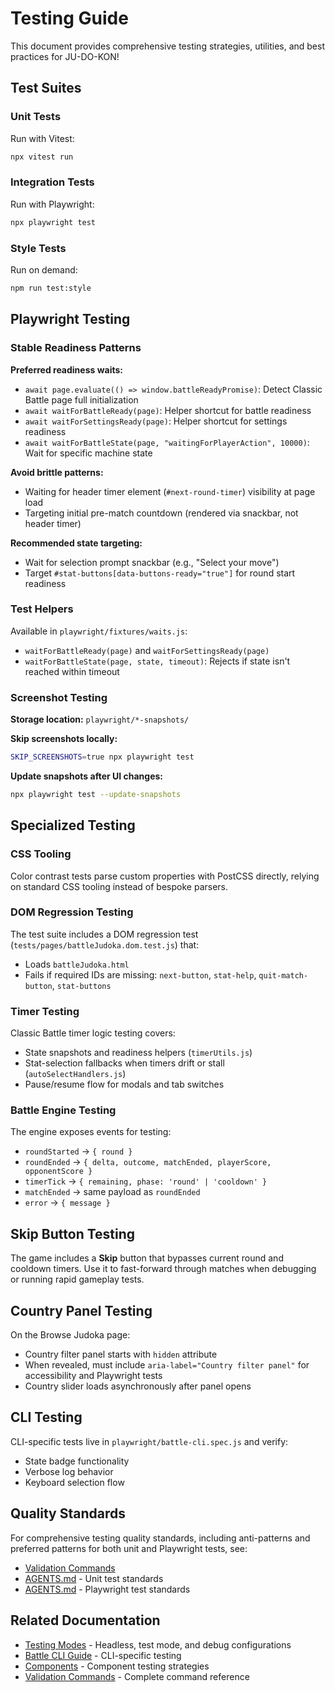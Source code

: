# Testing Guide

This document provides comprehensive testing strategies, utilities, and best practices for JU-DO-KON!

## Test Suites

### Unit Tests
Run with Vitest:
```bash
npx vitest run
```

### Integration Tests  
Run with Playwright:
```bash
npx playwright test
```

### Style Tests
Run on demand:
```bash
npm run test:style
```

## Playwright Testing

### Stable Readiness Patterns

**Preferred readiness waits:**
- `await page.evaluate(() => window.battleReadyPromise)`: Detect Classic Battle page full initialization
- `await waitForBattleReady(page)`: Helper shortcut for battle readiness
- `await waitForSettingsReady(page)`: Helper shortcut for settings readiness
- `await waitForBattleState(page, "waitingForPlayerAction", 10000)`: Wait for specific machine state

**Avoid brittle patterns:**
- Waiting for header timer element (`#next-round-timer`) visibility at page load
- Targeting initial pre-match countdown (rendered via snackbar, not header timer)

**Recommended state targeting:**
- Wait for selection prompt snackbar (e.g., "Select your move")
- Target `#stat-buttons[data-buttons-ready="true"]` for round start readiness

### Test Helpers
Available in `playwright/fixtures/waits.js`:
- `waitForBattleReady(page)` and `waitForSettingsReady(page)`
- `waitForBattleState(page, state, timeout)`: Rejects if state isn't reached within timeout

### Screenshot Testing

**Storage location:** `playwright/*-snapshots/`

**Skip screenshots locally:**
```bash
SKIP_SCREENSHOTS=true npx playwright test
```

**Update snapshots after UI changes:**
```bash
npx playwright test --update-snapshots
```

## Specialized Testing

### CSS Tooling
Color contrast tests parse custom properties with PostCSS directly, relying on standard CSS tooling instead of bespoke parsers.

### DOM Regression Testing
The test suite includes a DOM regression test (`tests/pages/battleJudoka.dom.test.js`) that:
- Loads `battleJudoka.html`
- Fails if required IDs are missing: `next-button`, `stat-help`, `quit-match-button`, `stat-buttons`

### Timer Testing
Classic Battle timer logic testing covers:
- State snapshots and readiness helpers (`timerUtils.js`)
- Stat-selection fallbacks when timers drift or stall (`autoSelectHandlers.js`)
- Pause/resume flow for modals and tab switches

### Battle Engine Testing
The engine exposes events for testing:
- `roundStarted` → `{ round }`
- `roundEnded` → `{ delta, outcome, matchEnded, playerScore, opponentScore }`
- `timerTick` → `{ remaining, phase: 'round' | 'cooldown' }`
- `matchEnded` → same payload as `roundEnded`
- `error` → `{ message }`

## Skip Button Testing
The game includes a **Skip** button that bypasses current round and cooldown timers. Use it to fast-forward through matches when debugging or running rapid gameplay tests.

## Country Panel Testing
On the Browse Judoka page:
- Country filter panel starts with `hidden` attribute
- When revealed, must include `aria-label="Country filter panel"` for accessibility and Playwright tests
- Country slider loads asynchronously after panel opens

## CLI Testing
CLI-specific tests live in `playwright/battle-cli.spec.js` and verify:
- State badge functionality
- Verbose log behavior
- Keyboard selection flow

## Quality Standards

For comprehensive testing quality standards, including anti-patterns and preferred patterns for both unit and Playwright tests, see:
- [Validation Commands](./validation-commands.md#advanced-quality-verification)
- [AGENTS.md](../AGENTS.md#unit-test-quality-standards) - Unit test standards
- [AGENTS.md](../AGENTS.md#playwright-test-quality-standards) - Playwright test standards

## Related Documentation
- [Testing Modes](./testing-modes.md) - Headless, test mode, and debug configurations
- [Battle CLI Guide](./battle-cli.md) - CLI-specific testing
- [Components](./components.md) - Component testing strategies
- [Validation Commands](./validation-commands.md) - Complete command reference
